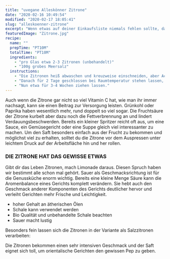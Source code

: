 ```yaml
---
title: "uvegane Alleskönner Zitrone"
date: "2020-02-16 10:49:54"
modified: "2020-02-17 18:05:41"
slug: "alleskoenner-zitrone"
excerpt: "Wenn etwas auf deiner Einkaufsliste niemals fehlen sollte, dann ist es die Zitrone. Sie besticht nicht nur durch ihren frischen, spritzigen Kick, den sie Gerichten verleiht. In ihr steckt noch viel mehr. "
featuredImage: "Zitrone.jpg"
recipe:
  name: ""
  prepTime: "PT10M"
  totalTime: "PT10M"
  ingredients:
    - "pro Glas etwa 2-3 Zitronen (unbehandelt)"
    - "100g grobes Meersalz"
  instructions:
    - "Die Zitronen heiß abwaschen und kreuzweise einschneiden, aber Achtung nicht durchschneiden. Mit dem groben Meersalz bestreuen und in ein Einmachglas drücken. So viele Zitronen in das Glas drücken, wie möglich und den freien Raum mit Salz auffüllen."
    - "Danach für 2 Tage geschlossen bei Raumtemperatur stehen lassen, bis sich Saft gebildet hat. Nun das Glas aufschrauben und mit Salz auffüllen, bis die Zitronen wieder bedeckt sind."
    - "Nun etwa für 3-4 Wochen ziehen lassen."
---
```


Auch wenn die Zitrone gar nicht so viel Vitamin C hat, wie man ihr immer nachsagt, kann sie einen Beitrag zur Versorgung leisten. Grünkohl oder Paprika haben wesentlich mehr, rund doppelt so viel sogar. Die Fruchtsäure der Zitrone kurbelt aber dazu noch die Fettverbrennung an und lindert Verdauungsbeschwerden. Bereits ein kleiner Spritzer reicht oft aus, um eine Sauce, ein Gemüsegericht oder eine Suppe gleich viel interessanter zu machen. Um den Saft besonders einfach aus der Frucht zu bekommen und möglichst viel zu erhalten, solltet du die Zitrone vor dem Auspressen unter leichtem Druck auf der Arbeitsfläche hin und her rollen.

### **DIE ZITRONE HAT DAS GEWISSE ETWAS** 

Gibt dir das Leben Zitronen, mach Limonade daraus. Diesen Spruch haben wir bestimmt alle schon mal gehört. Sauer als Geschmacksrichtung ist für die Genussküche enorm wichtig. Bereits eine kleine Menge Säure kann die Aromenbalance eines Gerichts komplett verändern. Sie hebt auch den Geschmack anderer Komponenten des Gerichts deutlicher hervor und verleiht Gerichten mehr Frische und Leichtigkeit.

*   hoher Gehalt an ätherischen Ölen
*   Schale kann verwendet werden
*   Bio Qualität und unbehandelte Schale beachten
*   Sauer macht lustig

Besonders fein lassen sich die Zitronen in der Variante als Salzzitronen verarbeiten:

Die Zitronen bekommen einen sehr intensiven Geschmack und der Saft eignet sich toll, um orientalische Gerichten den gewissen Pep zu geben.